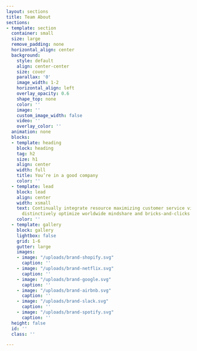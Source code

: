 ```yaml
---
layout: sections
title: Team About
sections:
- template: section
  container: small
  size: large
  remove_padding: none
  horizontal_align: center
  background:
    style: default
    align: center-center
    size: cover
    parallax: '0'
    image_width: 1-2
    horizontal_align: left
    overlay_opacity: 0.6
    shape_top: none
    color: ''
    image: ''
    custom_image_width: false
    video: ''
    overlay_color: ''
  animation: none
  blocks:
  - template: heading
    block: heading
    tag: h2
    size: h1
    align: center
    width: full
    title: You’re in a good company
    color: ''
  - template: lead
    block: lead
    align: center
    width: xsmall
    text: Continually integrate resource maximizing customer service via enabled niches
      distinctively optimize worldwide mindshare and bricks-and-clicks niche markets
    color: ''
  - template: gallery
    block: gallery
    lightbox: false
    grid: 1-6
    gutter: large
    images:
    - image: "/uploads/brand-shopify.svg"
      caption: ''
    - image: "/uploads/brand-netflix.svg"
      caption: ''
    - image: "/uploads/brand-google.svg"
      caption: ''
    - image: "/uploads/brand-airbnb.svg"
      caption: ''
    - image: "/uploads/brand-slack.svg"
      caption: ''
    - image: "/uploads/brand-spotify.svg"
      caption: ''
  height: false
  id: ''
  class: ''

---
```

